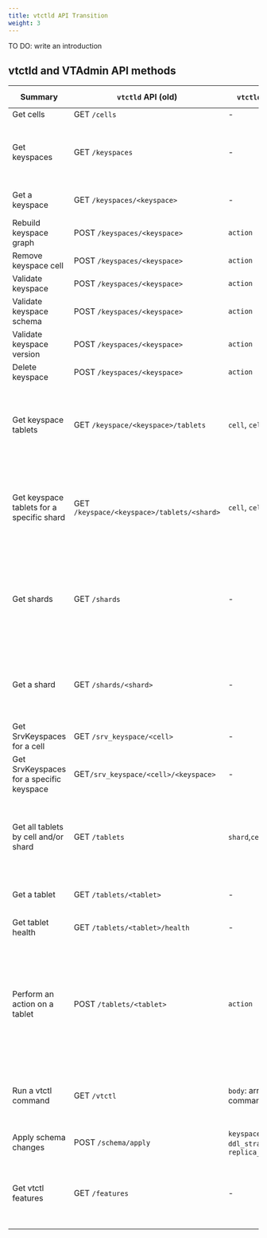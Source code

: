 ```yaml
---
title: vtctld API Transition
weight: 3
---
```


TO DO: write an introduction

## vtctld and VTAdmin API methods

| Summary | `vtctld` API (old) | `vtctld` params (old) | `vtadmin` API (new) | `vtadmin` params (new)| Notes |
| -------- | -------- | -------- | -------- | -------- | -------- |
| Get cells | GET `/cells`     | -     | GET `/api/cells`    | - | - |
| Get keyspaces | GET `/keyspaces`     | -    | GET `/api/keyspaces`     | `cluster`: Optional cluster filter | This returns all keyspaces across all clusters discovered by VTAdmin |
| Get a keyspace | GET `/keyspaces/<keyspace>`     | -    | GET `/api/keyspace/<cluster>/<keyspace>` | `cluster_id`: Optional cluster filter | In VTAdmin, a cluster must be specified |
| Rebuild keyspace graph | POST `/keyspaces/<keyspace>`     | `action`| PUT `/api/keyspace/<cluster>/<keyspace>/rebuild_keyspace_graph` | `allow_partial`, `cells` | - |
| Remove keyspace cell | POST `/keyspaces/<keyspace>`     | `action`| PUT `/api/keyspace/<cluster>/<keyspace>/remove_keyspace_cell` | `cell`, `force`, `recursive` | - |
| Validate keyspace | POST `/keyspaces/<keyspace>`     | `action`| PUT `/api/keyspace/<cluster><keyspace>/validate` | `ping_tablets` | - |
| Validate keyspace schema | POST `/keyspaces/<keyspace>`     | `action`| PUT `/keyspace/<cluster>/<keyspace>/validate/schema` | - | -  |
| Validate keyspace version | POST `/keyspaces/<keyspace>`     | `action`| PUT `/api/keyspace/<cluster>/<keyspace>/validate/version` | - | -  |
| Delete keyspace | POST `/keyspaces/<keyspace>`     | `action`| DELETE `/api/keyspace/<cluster>/<keyspace>` | `recursive` | -  |
| Get keyspace tablets | GET `/keyspace/<keyspace>/tablets`     | `cell`, `cells` | GET `/api/tablets`     | `cluster`: Optional cluster filter | In VTAdmin, all tablets in a cluster are returned. Optionally, you can filter results to just one cluster. |
| Get keyspace tablets for a specific shard | GET `/keyspace/<keyspace>/tablets/<shard>`     | `cell`, `cells` | GET `/api/tablets` | `cluster`: Optional cluster filter | In VTAdmin, all tablets in a cluster are returned. Optionally, you can filter results to just one cluster. |
| Get shards | GET `/shards`     | - | GET `/api/keyspaces` | `cluster`: Optional cluster filter | In VTAdmin, to get all shards across all keyspaces, first get all keyspaces, and shards are returned within every keyspace [`keyspace.Shards`](https://github.com/vitessio/vitess/blob/main/proto/vtadmin.proto#L223) |
| Get a shard | GET `/shards/<shard>`     | - | GET `/api/keyspace/<cluster>/<keyspace>` | `cluster_id`: Optional cluster filter | In VTAdmin, to get a shard, first get the shard's keyspace, and then filter for the shard in [`keyspace.Shards`](https://github.com/vitessio/vitess/blob/main/proto/vtadmin.proto#L223) |
| Get SrvKeyspaces for a cell | GET `/srv_keyspace/<cell>`     | - | To be implemented in VTAdmin | - | Need to implement in VTAdmin |
| Get SrvKeyspaces for a specific keyspace | GET`/srv_keyspace/<cell>/<keyspace>`     | - | To be implemented in VTAdmin | - | Need to implement in VTAdmin |
| Get all tablets by cell and/or shard | GET `/tablets`     | `shard`,`cell` | GET `/api/tablets` | `cluster`: Optional cluster filter | In VTAdmin, all tablets across all clusters are returned. Optionally, you can filter results to just one cluster. |
| Get a tablet | GET `/tablets/<tablet>`     | - | GET `/api/tablets/<tablet>` | `cluster`: Optional cluster filter | - |
| Get tablet health | GET `/tablets/<tablet>/health`     | - | GET `/api/tablet/<tablet>/healthcheck` | `cluster`: Optional cluster filter | - |
| Perform an action on a tablet | POST `/tablets/<tablet>`    | `action` | GET `/api/tablet/<tablet>/full_status`, GET `/api/tablet/<tablet>/healthcheck`, GET `/api/tablet/<tablet>/ping`, PUT `/api/tablet/<tablet>/refresh`, PUT `/api/tablet/<tablet>/refresh_replication_source`, PUT `/api/tablet/<tablet>/reload_schema`, PUT `/api/tablet/<tablet>/set_read_only`, PUT `/api/tablet/<tablet>/set_read_write`, PUT `/api/tablet/<tablet>/start_replication`, PUT `/api/tablet/<tablet>/stop_replication`, POST `/api/tablet/<tablet>/externally_promoted`, DELETE `/api/tablet/<tablet>` | Refer to each method’s parameters [here](https://github.com/vitessio/vitess/blob/main/go/vt/vtadmin/http/tablets.go) | In VTAdmin, each action has its own method and parameters |
| Run a vtctl command | GET `/vtctl`    | `body`: array of vtctl commands | Unsupported by VTAdmin | - | We recommend using [vtctldclient](https://vitess.io/docs/16.0/reference/programs/vtctldclient/) for running any other vtctl commands |
| Apply schema changes | POST `/schema/apply`    | `keyspace`, `sql`, `ddl_strategy`, `replica_timeout_seconds` | Unsupported by VTAdmin | - | Unsupported by VTAdmin |
| Get vtctl features | GET `/features`    | - | GET `/debug/env` | - | Returns the current env vars for VTAdmin API. Must have [`http-no-debug` flag](https://vitess.io/docs/14.0/reference/programs/vtadmin/#http-server-flags) set to false. |